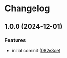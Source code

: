 # Changelog

## 1.0.0 (2024-12-01)


### Features

* initial commit ([082e3ce](https://github.com/buka-inc/actions.json-to-env/commit/082e3cedb0ba69dce0c1a2dcd36a3a0038d1d875))
